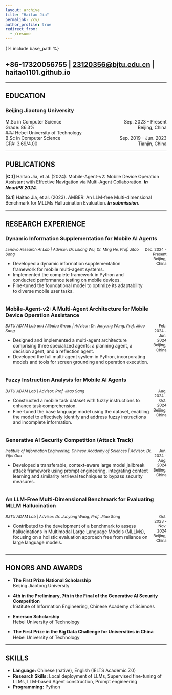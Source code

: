 ```yaml
---
layout: archive
title: "Haitao Jia"
permalink: /cv/
author_profile: true
redirect_from:
  - /resume
---
```


{% include base_path %}

## +86-17320056755 | 23120356@bjtu.edu.cn | haitao1101.github.io
---
## EDUCATION

### Beijing Jiaotong University
<div style="display: flex; justify-content: space-between; align-items: baseline;">
  <div>
    M.Sc in Computer Science<br>
    Grade: 86.3%
  </div>
  <div style="text-align: right;">
    <span>Sep. 2023 - Present</span><br>
    <span>Beijing, China</span>
  </div>
</div>
### Hebei University of Technology
<div style="display: flex; justify-content: space-between; align-items: baseline;">
  <div>
    B.Sc in Computer Science<br>
    GPA: 3.69/4.00
  </div>
  <div style="text-align: right;">
    <span>Sep. 2019 - Jun. 2023</span><br>
    <span>Tianjin, China</span>
  </div>
</div>

---
## PUBLICATIONS

**[C.1]** Haitao Jia, et al. (2024). Mobile-Agent-v2: Mobile Device Operation Assistant with Effective Navigation via Multi-Agent Collaboration. ***In NeurIPS 2024***.

**[S.1]** Haitao Jia, et al. (2023). AMBER: An LLM-free Multi-dimensional Benchmark for MLLMs Hallucination Evaluation. ***In submission***.

---
## RESEARCH EXPERIENCE
### Dynamic Information Supplementation for Mobile AI Agents
<div style="display: flex; justify-content: space-between; align-items: baseline;">
  <div style="font-size: 12px;">
    <em>Lenovo Research AI Lab | Advisor: Dr. Likang Wu, Dr. Ming He, Prof. Jitao Sang</em>     
    <ul style="font-size: 14px;">
      <li>Developed a dynamic information supplementation framework for mobile multi-agent systems.</li>
      <li>Implemented the complete framework in Python and conducted performance testing on mobile devices.</li>
      <li>Fine-tuned the foundational model to optimize its adaptability to diverse mobile user tasks.</li>
    </ul>
  </div>
  <div style="text-align: right; font-size: 12px;">
    <span>Dec. 2024 - Present</span><br>
    <span>Beijing, China</span>
  </div>
</div>

### Mobile-Agent-v2: A Multi-Agent Architecture for Mobile Device Operation Assistance
<div style="display: flex; justify-content: space-between; align-items: baseline;">
  <div style="font-size: 12px;">
    <em>BJTU ADAM Lab and Alibaba Group | Advisor: Dr. Junyang Wang, Prof. Jitao Sang</em>     
    <ul style="font-size: 14px;">
      <li>Designed and implemented a multi-agent architecture comprising three specialized agents: a planning agent, a decision agent, and a reflection agent.</li>
      <li>Developed the full multi-agent system in Python, incorporating models and tools for screen grounding and operation execution.</li>
    </ul>
  </div>
  <div style="text-align: right; font-size: 12px;">
    <span>Feb. 2024 - Jun. 2024</span><br>
    <span>Beijing, China</span>
  </div>
</div>

### Fuzzy Instruction Analysis for Mobile AI Agents
<div style="display: flex; justify-content: space-between; align-items: baseline;">
  <div style="font-size: 12px;">
    <em>BJTU ADAM Lab | Advisor: Prof. Jitao Sang</em>     
    <ul style="font-size: 14px;">
      <li>Constructed a mobile task dataset with fuzzy instructions to enhance task comprehension.</li>
      <li>Fine-tuned the base language model using the dataset, enabling the model to effectively identify and address fuzzy instructions and incomplete information.</li>
    </ul>
  </div>
  <div style="text-align: right; font-size: 12px;">
    <span>Aug. 2024 - Oct. 2024</span><br>
    <span>Beijing, China</span>
  </div>
</div>

### Generative AI Security Competition (Attack Track)
<div style="display: flex; justify-content: space-between; align-items: baseline;">
  <div style="font-size: 12px;">
    <em>Institute of Information Engineering, Chinese Academy of Sciences | Advisor: Dr. Yifei Gao</em>     
    <ul style="font-size: 14px;">
      <li>Developed a transferable, context-aware large model jailbreak attack framework using prompt engineering, integrating context learning and similarity retrieval techniques to bypass security measures.</li>
    </ul>
  </div>
  <div style="text-align: right; font-size: 12px;">
    <span>Jun. 2024 - Aug. 2024</span><br>
    <span>Beijing, China</span>
  </div>
</div>

### An LLM-Free Multi-Dimensional Benchmark for Evaluating MLLM Hallucination
<div style="display: flex; justify-content: space-between; align-items: baseline;">
  <div style="font-size: 12px;">
    <em>BJTU ADAM Lab | Advisor: Dr. Junyang Wang, Prof. Jitao Sang</em>     
    <ul style="font-size: 14px;">
      <li>Contributed to the development of a benchmark to assess hallucinations in Multimodal Large Language Models (MLLMs), focusing on a holistic evaluation approach free from reliance on large language models.</li>
    </ul>
  </div>
  <div style="text-align: right; font-size: 12px;">
    <span>Oct. 2023 - Nov. 2024</span><br>
    <span>Beijing, China</span>
  </div>
</div>

---
## HONORS AND AWARDS

- **The First Prize National Scholarship**  
  Beijing Jiaotong University

- **4th in the Preliminary, 7th in the Final of the Generative AI Security Competition**  
  Institute of Information Engineering, Chinese Academy of Sciences

- **Emerson Scholarship**  
  Hebei University of Technology

- **The First Prize in the Big Data Challenge for Universities in China**  
  Hebei University of Technology

---
## SKILLS

- **Language:** Chinese (native), English (IELTS Academic 7.0)
- **Research Skills:** Local deployment of LLMs, Supervised fine-tuning of LLMs, LLM-based Agent construction, Prompt engineering
- **Programming:** Python
